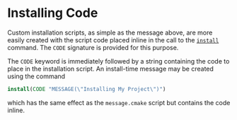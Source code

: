 # Installing Code
Custom installation scripts, as simple as the message above, are more easily created with the script code placed inline in the call to the [`install`](https://cmake.org/cmake/help/latest/command/install.html#command:install) command. The `CODE` signature is provided for this purpose.

The `CODE` keyword is immediately followed by a string containing the code to place in the installation script. An install-time message may be created using the command
```cmake
install(CODE "MESSAGE(\"Installing My Project\")")
```

which has the same effect as the `message.cmake` script but contains the code inline.

